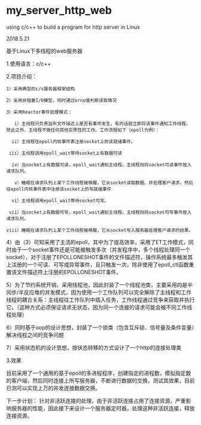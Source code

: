 # my_server_http_web

using c/c++ to build a program for http server in Linux

2018.5.21

基于Linux下多线程的web服务器

1.使用语言：c/c++

2.项目介绍：

    1）采用典型的c/s服务器框架结构
    
    2）采用非阻塞I/O模型，同时通过erno值判断读取情况
    
    3）采用Reactor事件处理模式：
    
       i）主线程只负责监听文件描述上是否有事件发生，有的话就立即将该事件通知工作线程。除此之外，主线程不做任何其他实质性的工作。工作流程如下（epoll为例）：
       
      ii）主线程往epoll内核事件表注册socket上的读就绪事件。
      
     iii）主线程调用epoll_wait等待socket上有数据可读
     
      iv）当socket上有数据可读，epoll_wait通知主线程。主线程则将socket可读事件放入请求队列。
      
       v）睡眠在请求队列上某个工作线程被唤醒，它从socket读取数据，并处理客户请求，然后往epoll内核事件表中注册该socket上的写就绪事件
       
      vi）主线程调用epoll_wait等待socket可写。
     
     vii）当socket上有数据可写，epoll_wait通知主线程。主线程则将socket可写事件放入请求队列。
     
    viii）睡眠在请求队列上某个工作线程被唤醒，它从socket写入服务器处理客户请求的结果。
    
   4）由（3）可知采用了主流的epoll，其中为了提高效率，采用了ET工作模式，同时由于一个socket事件还是可能被触发多次（并发程序中，多个线程处理同一个socket），对于注册了EPOLLONESHOT事件的文件描述符，操作系统最多触发其上注册的一个可读、可写或异常事件，且只触发一次，除非使用了epoll_ctl函数重置该文件描述符上注册的EPOLLONESHOT事件。
   
   5）为了节约系统开销，采用线程池，因此封装了一个线程池类，主要采用的是半同步/半反应堆的并发模式，因为使用一个工作队列可以完全解除了主线程和工作线程的耦合关系：主线程往工作队列中插入任务，工作线程通过竞争来获取并执行它。（这种方式必须保证请求无状态，因为同一个连接的请求可能会被不同工作线程处理）
   
   6）同时基于oop的设计思想，封装了一个锁类（包含互斥锁、信号量及条件变量）解决线程之间的竞争问题
   
   7）采用状态机的设计思想，按状态转移的方式设计了一个http的连接处理类
   
 3.效果
  
  目前采用了一个通用的基于epoll的多进程程序，创建指定的进程数，模拟指定数的客户端，然后同时连接上所写服务器，不断进行数据的交换，测试其效果，目前已测可以实现上万的并发连接数据交换。

下一步计划：
  针对非活跃连接的处理，由于非活跃连接占用了连接资源，严重影响服务器的性能，因此接下来设计一个服务器定时器，处理这种非活跃连接，释放连接资源。
